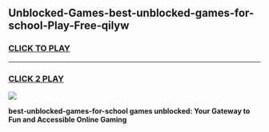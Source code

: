 
## Unblocked-Games-best-unblocked-games-for-school-Play-Free-qilyw
<h3>
<a href="https://premium76.site?title=best-unblocked-games-for-school&ref=20M">CLICK TO PLAY</a></h3>
<hr>

<h3>
<a href="https://premium76.site?title=best-unblocked-games-for-school&ref=20M">CLICK 2 PLAY</a>
  
</h3>

<a href="https://premium76.site?title=best-unblocked-games-for-school&ref=19M"><img src="https://clearcache.store/games.png"></a>


**best-unblocked-games-for-school games unblocked: Your Gateway to Fun and Accessible Online Gaming**
